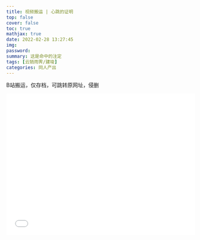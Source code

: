 ```yaml
---
title: 视频搬运 | 心跳的证明
top: false
cover: false
toc: true
mathjax: true
date: 2022-02-28 13:27:45
img: 
password:
summary: 这是命中的注定
tags: [云销雨霁/建埈]
categories: 同人产出
---
```

B站搬运，仅存档，可跳转原网址，侵删
<div style="position: relative; width: 100%; height: 0; padding-bottom: 75%;"><iframe 
src="//player.bilibili.com/player.html?aid=936916409&bvid=BV1ET4y1S7bQ&cid=518637826&page=1" scrolling="no" border="0" 
frameborder="no" framespacing="0" allowfullscreen="true" style="position: absolute; width: 100%; 
height: 100%; left: 0; top: 0;"> </iframe></div>
